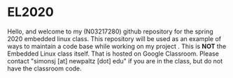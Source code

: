 # EL2020

Hello, and welcome to my (N03217280) github repository for the spring 2020 embedded linux class.  This repository will be used as an example of ways to maintain a code base while working on my project . This is **NOT** the Embedded Linux class itself.  That is hosted on Google Classroom.  Please contact "simonsj [at] newpaltz [dot] edu" if you are in the class, but do not have the classroom code.
